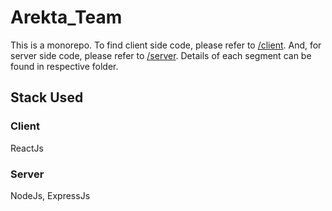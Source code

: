 # Arekta_Team

This is a monorepo. To find client side code, please refer to [/client](https://github.com/IUTCS-24-OpenAPI-Hackathon/,-Arekta_Team/tree/main/client). And, for server side code, please refer to [/server](https://github.com/IUTCS-24-OpenAPI-Hackathon/-Arekta_Team/tree/main/server). Details of each segment can be found in respective folder.

## Stack Used

### Client

ReactJs

### Server

NodeJs, ExpressJs
